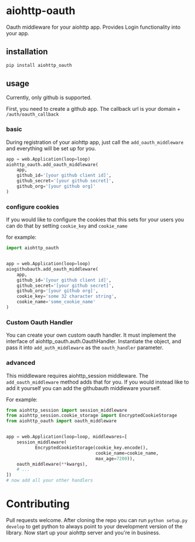 # aiohttp-oauth

Oauth middleware for your aiohttp app. Provides Login functionality into your app.

## installation

```bash
pip install aiohttp_oauth
```

## usage

Currently, only github is supported.

First, you need to create a github app. The callback url is
your domain + `/auth/oauth_callback`


### basic
During registration of your aiohttp app, just call the
`add_oauth_middleware` and everything will be set up for you.
```python
app = web.Application(loop=loop)
aiohttp_oauth.add_oauth_middleware(
    app,
    github_id='[your github client id]',
    github_secret='[your github secret]',
    github_org='[your github org]'
)
```    

### configure cookies

If you would like to configure the cookies that this sets for your users
you can do that by setting `cookie_key` and `cookie_name`

for example:
```python
import aiohttp_oauth


app = web.Application(loop=loop)
aiogithubauth.add_oauth_middleware(
    app,
    github_id='[your github client id]',
    github_secret='[your github secret]',
    github_org='[your github org]',
    cookie_key='some 32 character string',
    cookie_name='some_cookie_name'
)
```


### Custom Oauth Handler
You can create your own custom oauth handler. It must implement the interface
of aiohttp_oauth.auth.OauthHandler.
Instantiate the object, and pass it into `add_auth_middleware` as the `oauth_handler`
parameter.

### advanced

This middleware requires aiohttp_session middleware.
The `add_oauth_middleware` method adds that for you. If you would instead
like to add it yourself you can add the githubauth middleware yourself.

For example:
```python
from aiohttp_session import session_middleware
from aiohttp_session.cookie_storage import EncryptedCookieStorage
from aiohttp_oauth import oauth_middleware


app = web.Application(loop=loop, middlewares=[
    session_middleware(
           EncryptedCookieStorage(cookie_key.encode(),
                                  cookie_name=cookie_name,
                                  max_age=7200)),
    oauth_middleware(**kwargs),
    # ...
])
# now add all your other handlers

```


# Contributing

Pull requests welcome.
After cloning the repo you can run `python setup.py develop` to get
python to always point to your development version of the library.
Now start up your aiohttp server and you're in business.
